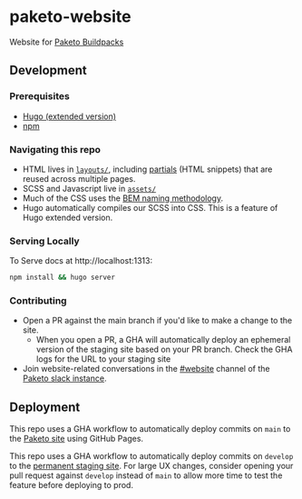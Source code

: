 # paketo-website
Website for [Paketo Buildpacks](https://paketo.io)

## Development

### Prerequisites

* [Hugo (extended version)](https://gohugo.io/getting-started/installing/)
* [npm](https://docs.npmjs.com/getting-started/configuring-your-local-environment)

### Navigating this repo
* HTML lives in [`layouts/`](/layouts), including [partials](https://gohugo.io/templates/partials/)
(HTML snippets) that are reused across multiple pages.
* SCSS and Javascript live in [`assets/`](/assets)
* Much of the CSS uses the [BEM naming methodology](https://en.bem.info/methodology/quick-start/). 
* Hugo automatically compiles our SCSS into CSS. This is a feature of Hugo extended version.

### Serving Locally

To Serve docs at http://localhost:1313:
```bash
npm install && hugo server
```

### Contributing
* Open a PR against the main branch if you'd like to make a change to the site.
    * When you open a PR, a GHA will automatically deploy an ephemeral version of the staging site based on your PR branch. Check the GHA logs for the URL to your staging site
* Join website-related conversations in the [#website](https://paketobuildpacks.slack.com/archives/C0229DVMFM5) channel of the [Paketo slack instance](https://slack.paketo.io/).

## Deployment
This repo uses a GHA workflow to automatically deploy commits on `main` to the [Paketo site](https://paketo.io) using GitHub Pages.

This repo uses a GHA workflow to automatically deploy commits on `develop` to the [permanent staging site](https://paketo-staging.web.app/). For large UX changes, consider opening your pull request against `develop` instead of `main` to allow more time to test the feature before deploying to prod.

